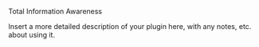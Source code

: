 Total Information Awareness

Insert a more detailed description of your plugin here, with any notes, etc. about 
using it.
